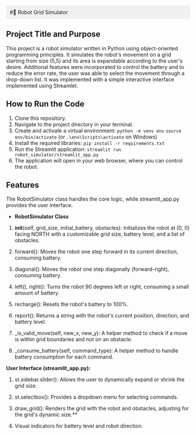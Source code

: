 <div style="background-color:#f0f0f0; padding:10px; border-radius:8px;">
#🚀 Robot Grid Simulator
</div>

## Project Title and Purpose
This project is a robot simulator written in Python using object-oriented programming principles. It simulates the robot's movement on a grid starting from size (5,5) and its area is expandable according to the user's desire. Additional features were incorporated to control the battery and to reduce the error rate, the user was able to select the movement through a drop-down list. It was implemented with a simple interactive interface implemented using Streamlet.

## How to Run the Code
1. Clone this repository.
2. Navigate to the project directory in your terminal.
3. Create and activate a virtual environment:
   `python -m venv env`
   `source env/bin/activate` (or `.\env\Scripts\activate` on Windows)
4. Install the required libraries:
   `pip install -r requirements.txt`
5. Run the Streamlit application:
   `streamlit run robot_simulator/streamlit_app.py`
6. The application will open in your web browser, where you can control the robot.

## Features
The RobotSimulator class handles the core logic, while streamlit_app.py provides the user interface.

- **RobotSimulator Class**

1. __init__(self, grid_size, initial_battery, obstacles): Initializes the robot at (0, 0) facing NORTH with a customizable grid size, battery level, and a list of obstacles.

2. forward(): Moves the robot one step forward in its current direction, consuming battery.

3. diagonal(): Moves the robot one step diagonally (forward-right), consuming battery.

4. left(), right(): Turns the robot 90 degrees left or right, consuming a small amount of battery.

5. recharge(): Resets the robot's battery to 100%.

6. report(): Returns a string with the robot's current position, direction, and battery level.

7. _is_valid_move(self, new_x, new_y): A helper method to check if a move is within grid boundaries and not on an obstacle.
 
8. _consume_battery(self, command_type): A helper method to handle battery consumption for each command.

**User Interface (streamlit_app.py):**

1. st.sidebar.slider(): Allows the user to dynamically expand or shrink the grid size.

2. st.selectbox(): Provides a dropdown menu for selecting commands.

3. draw_grid(): Renders the grid with the robot and obstacles, adjusting for the grid's dynamic size.**

4. Visual indicators for battery level and robot direction.

